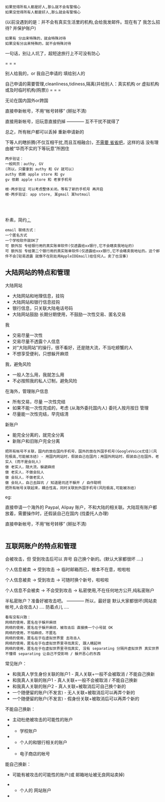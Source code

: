 
```
如果觉得所有人都是好人,那么就不会有警惕心
如果没觉得所有人都是好人,那么就会有警惕心
```
(以前没遇到的是：并不会有真实生活里的机构,会给我发邮件。现在有了 我怎么招待? 并保护账户)
```
如果有 分出来特殊的，就会特殊对待
如果没有分出来特殊的，就不会特殊对待
```

一句话，别让人坑了，超短途旅行上不可没有防心

= = =

别人给我的，or 我自己申请的 填给别人的

自己申请的需要管理,cleanliness,tidiness,隔离(并给别人：真实机构 or 虚拟机构或及时临时机构(购票))
= = =

无论在国内国外or跨国

直接申新帐号，不用“帐号转移” (掰扯不清)

直接用新帐号，旧玩意直接扔掉 ———— 互不干扰不就得了

总之，所有帐户都可以丢掉 重新申请新的

下等人的瞎折腾(不仅互相干扰,而且互相融合)，[不需要 省省吧](https://github.com/7900ms/000nottheater_deserted_systemlibrary/blob/master/supplementary/term-躲避后-侦探游记.md)，这样的话 没有理由被“华而不实的下等玩意”所困住

```
两步验证：
一般网页：authy, GV
(所以，只要拿到 authy 和 GV 就可以)
authy 依赖 apple store 和 gv
gv 依赖 apple store 和 老爹手机号

根·两步验证 可以考虑整体关闭。等有了新的手机号 再开启
根·两步验证: app store, 某gmail 某hotmail
```

<br><br><br>
朴素，简约[：](https://github.com/7900ms/notinternet_deserted/blob/master/small/澳洲华人及中国留学生之家.md)
```
email 联络方式：
一个匿名方式
一个学校软件就OK了
可 额外加 专给银行用的真实账单软件(仅透露给xx银行,它不会瞎卖我地址的)
可 额外加 专给第二个银行用的真实账单软件(仅透露给xxx银行,它不会瞎卖我地址的。这个邮件不会[轻易透露 就像不在别处用AppleIDEmail)给任何人。卖了也没事)
```

## 大陆网站的特点和管理

大陆网站
- 大陆网站和地理信息，挂钩
- 大陆网站和银行信息挂钩
- 银行信息，只关联大陆电话号码
- 大陆网站鼓励 长期分期使用，不鼓励一次性交易、匿名交易

我
- 交易尽量一次性
- 交易尽量不透露个人信息
- 对“大陆网站”的操行，很不看好，还是随大流，不当吃螃蟹的人
- 不想享受便利，只想躲开麻烦

我，避免风险
- 一般人怎么用，我就怎么用
- 不必按照我的私人订制，避免风险

在海外，管理账户信息
- 所有交易，尽量 一次性完结
- 如果不能一次性完成的，考虑 (从海外委托国内人) 委托人按月按日 管理
- 尽量能一次性完结，早完结清

新账户
- 能完全分离的，就完全分离
- 新账户和旧账户完全分离

```
把所有帐号不关联，国内的放在国内手机号，国外的放在外国手机号(GoogleVoice尤佳)(风险极高,可能被冻结) - 用国内网站时，假装自己在国内；用国外网站时，假装自己在国外，老实人 (而不是会玩人)
做 老实人，随大流，躲避麻烦
做 老实人，不做会玩人
做 会玩人，不做老实人
做 会玩人，自己去踩坑 / 知道是坑还不躲开 / 自作聪明
把所有帐号关联起来，耦合性高，同时关联到外国手机号(风险极高,可能被冻结)
```

eg:

直接申请一个海外的 Paypal, Alipay 账户，不和大陆的相关联。大陆现有账户都放着，需要操作时，还假装自己在国内 (找委托人办理)

直接申新帐号，不用“帐号转移” (掰扯不清)<br><br>

## 互联网账户的特点和管理

会被攻击，但 受到攻击后可以 弃号 自己换个新的。(默认大家都很坏 ....)

个人信息被卖 -> 受到攻击 -> 临时邮箱而已，根本不在意，啦啦啦

个人信息被卖 -> 受到攻击 -> 可随时换个新号，啦啦啦

个人信息不会被卖 -> 不会受到攻击 -> 私密使用,不在任何地方公开,纯私密账户

半私密账户？准备好被攻击吧。 ———— 所以，最好是 默认大家都很坏(网站卖帐号,人会攻击人) .... 防着点儿 ....


```
看有没有兴致：
网络的使用，匿名在于躲开麻烦
网络的使用，匿名在于躲开麻烦，被攻击后 直接换一个小号就 OK
网络的使用，不怕麻烦，不匿名
网络的使用，匿名在于在虚拟世界里 去攻击人
网络的使用，匿名在于在虚拟世界里寻找真实, 跟人瞎起哄
网络的使用，匿名在于在虚拟世界里寻找真实, 没有 separating 分隔开虚拟世界 真实世界
不懂得 separating 让自己不受影响 / 躲开恶心的东西 
```

常见账户：
- 和我真人学生身份关联的账户1 - 真人关联+一般不会被取消 / 不能自己换新
- 和我真人关联的账户1 - 真人关联+一般不会被取消 / 不能自己换新
- 和我真人关联的账户2 - 真人关联+被取消后可自己换个新的
- 一个随便留的账户(不发言) - 无人关联+被取消后可以再弄个新的
- 一个随便留的账户(不发言) - 假身份关联+被取消后可以再弄个新的

不能自己换新：
- 主动杜绝被攻击的可能性的账户
- - 学校账户
- - 个人的和银行相关的账户
- - 电子商店的帐号

能自己换新：
- 可能有被攻击的可能性的账户(或 邮箱地址被无良网站卖掉)
- - 个人的 网站账户


-
